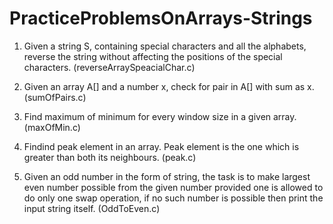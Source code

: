 # PracticeProblemsOnArrays-Strings

1. Given a string S, containing special characters and all the alphabets, reverse the string without
affecting the positions of the special characters. (reverseArraySpeacialChar.c)

2. Given an array A[] and a number x, check for pair in A[] with sum as x. (sumOfPairs.c)

3. Find maximum of minimum for every window size in a given array. (maxOfMin.c)

4. Findind peak element in an array. Peak element is the one which is greater than both its neighbours. (peak.c)

5. Given an odd number in the form of string, the task is to make largest even number possible from the given number provided one is allowed to do only one swap operation, if no such number is possible then print the input string itself. (OddToEven.c)



